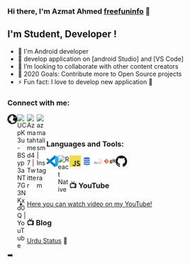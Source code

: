 ### Hi there, I'm Azmat Ahmed [freefuninfo][website] 👋

## I'm Student, Developer !
- 🌱 I'm Android developer 
- 🔭 develop application on [android Studio] and [VS Code]
- 👯 I’m looking to collaborate with other content creators
- 🥅 2020 Goals: Contribute more to Open Source projects
- ⚡ Fun fact: I love to develop new application 🤣

### Connect with me:

[<img align="left" alt="freefuninfo.com" width="22px" src="https://raw.githubusercontent.com/iconic/open-iconic/master/svg/globe.svg" />][website]
[<img align="left" alt="UCpK3u-BSyp3aNT7G3NKxd0Q | YouTube" width="22px" src="https://cdn.jsdelivr.net/npm/simple-icons@v3/icons/youtube.svg" />][youtube]
[<img align="left" alt="Azmatahmed47 | Twitter" width="22px" src="https://cdn.jsdelivr.net/npm/simple-icons@v3/icons/twitter.svg" />][twitter]
[<img align="left" alt="azmatalism | Instagram" width="22px" src="https://cdn.jsdelivr.net/npm/simple-icons@v3/icons/instagram.svg" />][instagram]

<br />
<br />

### Languages and Tools:

<img align="left" alt="Visual Studio Code" width="26px" src="https://raw.githubusercontent.com/github/explore/80688e429a7d4ef2fca1e82350fe8e3517d3494d/topics/visual-studio-code/visual-studio-code.png" />
<img align="left" alt="React Native" width="26px" src="[https://raw.githubusercontent.com/github/explore/80688e429a7d4ef2fca1e82350fe8e3517d3494d/topics/javascript/javascript.png](https://avatars.githubusercontent.com/u/6412038?s=40&v=4)" />
<img align="left" alt="JavaScript" width="26px" src="https://raw.githubusercontent.com/github/explore/80688e429a7d4ef2fca1e82350fe8e3517d3494d/topics/javascript/javascript.png" />
<img align="left" alt="SQL" width="26px" src="https://raw.githubusercontent.com/github/explore/80688e429a7d4ef2fca1e82350fe8e3517d3494d/topics/sql/sql.png" />
<img align="left" alt="MySQL" width="26px" src="https://raw.githubusercontent.com/github/explore/80688e429a7d4ef2fca1e82350fe8e3517d3494d/topics/mysql/mysql.png" />
<img align="left" alt="Git" width="26px" src="https://raw.githubusercontent.com/github/explore/80688e429a7d4ef2fca1e82350fe8e3517d3494d/topics/git/git.png" />
<img align="left" alt="GitHub" width="26px" src="https://raw.githubusercontent.com/github/explore/78df643247d429f6cc873026c0622819ad797942/topics/github/github.png" />

<br />
<br />

### 📺 YouTube 


- [Here you can watch video on my YouTube!](https://www.youtube.com/channel/UCpK3u-BSyp3aNT7G3NKxd0Q)

### 📺 Blog


[Urdu Status][Blog] 👋

➡️ 

[website]: https://freefuninfo.com/
[Blog]: http://urdu-status.blogspot.com/
[twitter]: https://twitter.com/Azmatahmed47
[youtube]: https://www.youtube.com/channel/UCpK3u-BSyp3aNT7G3NKxd0Q
[instagram]: https://instagram.com/azmatalism
